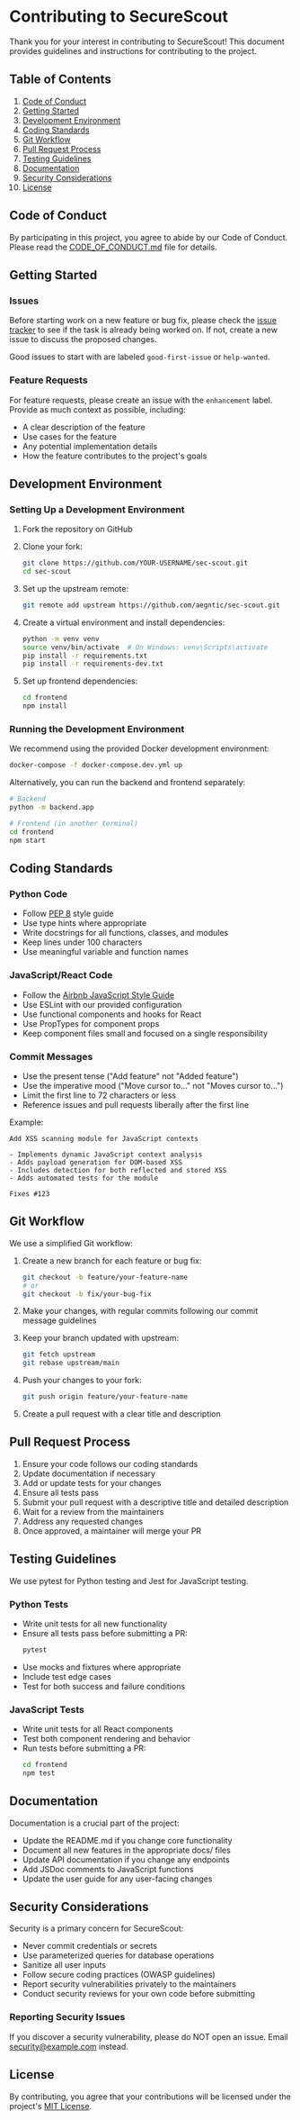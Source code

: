 # Contributing to SecureScout

Thank you for your interest in contributing to SecureScout! This document provides guidelines and instructions for contributing to the project.

## Table of Contents

1. [Code of Conduct](#code-of-conduct)
2. [Getting Started](#getting-started)
3. [Development Environment](#development-environment)
4. [Coding Standards](#coding-standards)
5. [Git Workflow](#git-workflow)
6. [Pull Request Process](#pull-request-process)
7. [Testing Guidelines](#testing-guidelines)
8. [Documentation](#documentation)
9. [Security Considerations](#security-considerations)
10. [License](#license)

## Code of Conduct

By participating in this project, you agree to abide by our Code of Conduct. Please read the [CODE_OF_CONDUCT.md](CODE_OF_CONDUCT.md) file for details.

## Getting Started

### Issues

Before starting work on a new feature or bug fix, please check the [issue tracker](https://github.com/aegntic/sec-scout/issues) to see if the task is already being worked on. If not, create a new issue to discuss the proposed changes.

Good issues to start with are labeled `good-first-issue` or `help-wanted`.

### Feature Requests

For feature requests, please create an issue with the `enhancement` label. Provide as much context as possible, including:

- A clear description of the feature
- Use cases for the feature
- Any potential implementation details
- How the feature contributes to the project's goals

## Development Environment

### Setting Up a Development Environment

1. Fork the repository on GitHub
2. Clone your fork:
   ```bash
   git clone https://github.com/YOUR-USERNAME/sec-scout.git
   cd sec-scout
   ```

3. Set up the upstream remote:
   ```bash
   git remote add upstream https://github.com/aegntic/sec-scout.git
   ```

4. Create a virtual environment and install dependencies:
   ```bash
   python -m venv venv
   source venv/bin/activate  # On Windows: venv\Scripts\activate
   pip install -r requirements.txt
   pip install -r requirements-dev.txt
   ```

5. Set up frontend dependencies:
   ```bash
   cd frontend
   npm install
   ```

### Running the Development Environment

We recommend using the provided Docker development environment:

```bash
docker-compose -f docker-compose.dev.yml up
```

Alternatively, you can run the backend and frontend separately:

```bash
# Backend
python -m backend.app

# Frontend (in another terminal)
cd frontend
npm start
```

## Coding Standards

### Python Code

- Follow [PEP 8](https://www.python.org/dev/peps/pep-0008/) style guide
- Use type hints where appropriate
- Write docstrings for all functions, classes, and modules
- Keep lines under 100 characters
- Use meaningful variable and function names

### JavaScript/React Code

- Follow the [Airbnb JavaScript Style Guide](https://github.com/airbnb/javascript)
- Use ESLint with our provided configuration
- Use functional components and hooks for React
- Use PropTypes for component props
- Keep component files small and focused on a single responsibility

### Commit Messages

- Use the present tense ("Add feature" not "Added feature")
- Use the imperative mood ("Move cursor to..." not "Moves cursor to...")
- Limit the first line to 72 characters or less
- Reference issues and pull requests liberally after the first line

Example:
```
Add XSS scanning module for JavaScript contexts

- Implements dynamic JavaScript context analysis
- Adds payload generation for DOM-based XSS
- Includes detection for both reflected and stored XSS
- Adds automated tests for the module

Fixes #123
```

## Git Workflow

We use a simplified Git workflow:

1. Create a new branch for each feature or bug fix:
   ```bash
   git checkout -b feature/your-feature-name
   # or
   git checkout -b fix/your-bug-fix
   ```

2. Make your changes, with regular commits following our commit message guidelines

3. Keep your branch updated with upstream:
   ```bash
   git fetch upstream
   git rebase upstream/main
   ```

4. Push your changes to your fork:
   ```bash
   git push origin feature/your-feature-name
   ```

5. Create a pull request with a clear title and description

## Pull Request Process

1. Ensure your code follows our coding standards
2. Update documentation if necessary
3. Add or update tests for your changes
4. Ensure all tests pass
5. Submit your pull request with a descriptive title and detailed description
6. Wait for a review from the maintainers
7. Address any requested changes
8. Once approved, a maintainer will merge your PR

## Testing Guidelines

We use pytest for Python testing and Jest for JavaScript testing.

### Python Tests

- Write unit tests for all new functionality
- Ensure all tests pass before submitting a PR:
  ```bash
  pytest
  ```
- Use mocks and fixtures where appropriate
- Include test edge cases
- Test for both success and failure conditions

### JavaScript Tests

- Write unit tests for all React components
- Test both component rendering and behavior
- Run tests before submitting a PR:
  ```bash
  cd frontend
  npm test
  ```

## Documentation

Documentation is a crucial part of the project:

- Update the README.md if you change core functionality
- Document all new features in the appropriate docs/ files
- Update API documentation if you change any endpoints
- Add JSDoc comments to JavaScript functions
- Update the user guide for any user-facing changes

## Security Considerations

Security is a primary concern for SecureScout:

- Never commit credentials or secrets
- Use parameterized queries for database operations
- Sanitize all user inputs
- Follow secure coding practices (OWASP guidelines)
- Report security vulnerabilities privately to the maintainers
- Conduct security reviews for your own code before submitting

### Reporting Security Issues

If you discover a security vulnerability, please do NOT open an issue. Email security@example.com instead.

## License

By contributing, you agree that your contributions will be licensed under the project's [MIT License](LICENSE).